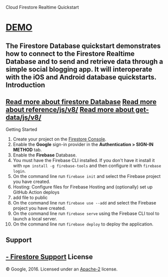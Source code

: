 Cloud Firestore Realtime Quickstart

[DEMO](https://solutions-dashbord.web.app/#)
=============================
The Firestore Database quickstart demonstrates how to connect to the Firestore Realtime Database and
to send and retrieve data through a simple social blogging app. It will interoperate with the iOS and
Android database quickstarts.
Introduction
------------
[Read more about firestore Database](https://firebase.google.com/docs/firestore/quickstart)
[Read more about reference/js/v8/](https://firebase.google.com/docs/reference/js/v8/firebase.firestore.Firestore)
[Read more about get-data/js/v8/](https://firebase.google.com/docs/firestore/query-data/get-data)
---------------
Getting Started

 1. Create your project on the [Firestore Console](https://console.firebase.google.com).
 1. Enable the **Google** sign-in provider in the **Authentication > SIGN-IN METHOD** tab.
 1. Enable the **Firebase** Database.
 1. You must have the Firebase CLI installed. If you don't have it install it with `npm install -g firebase-tools` and then configure it with `firebase login`.
 1. On the command line run `firebase init` and select the Firebase project you have created.
 2. Hosting: Configure files for Firebase Hosting and (optionally) set up GitHub Action deploys
 3. add file to public 
 1. On the command line run `firebase use --add` and select the Firebase project you have created.
 1. On the command line run `firebase serve` using the Firebase CLI tool to launch a local server.
 1. On the command line run `firebase deploy` to deploy the application.

Support
-------
[- Firestore Support](https://mesharis.github.io)
License
-------
© Google, 2016. Licensed under an [Apache-2](../LICENSE) license.
